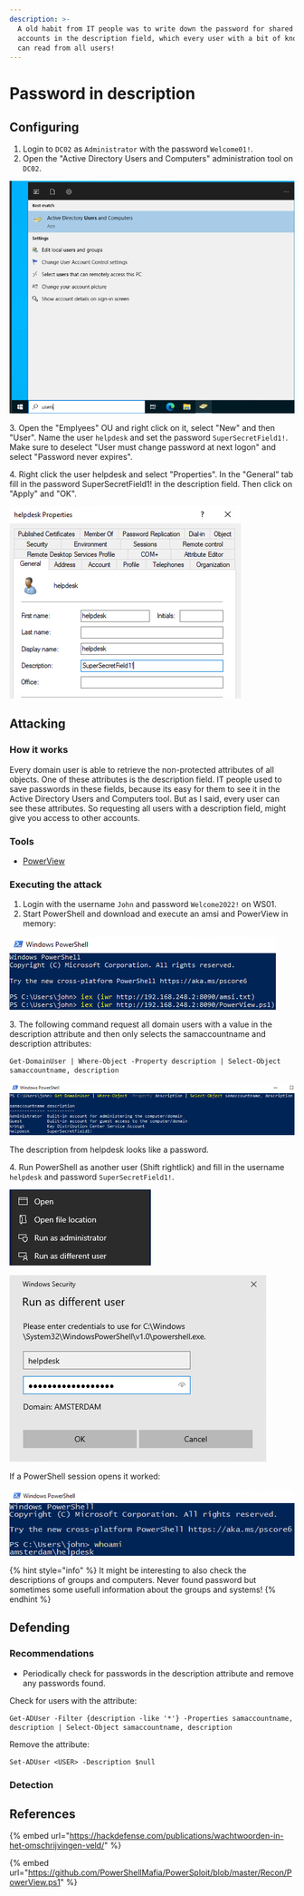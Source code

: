 ```yaml
---
description: >-
  A old habit from IT people was to write down the password for shared user
  accounts in the description field, which every user with a bit of knowledge
  can read from all users!
---
```


# Password in description

## Configuring

1. Login to `DC02` as `Administrator` with the password `Welcome01!`.
2. Open the "Active Directory Users and Computers" administration tool on `DC02`.

![](<../../.gitbook/assets/image (29) (1).png>)

3\. Open the "Emplyees" OU and right click on it, select "New" and then "User". Name the user `helpdesk` and set the password `SuperSecretField1!`. Make sure to deselect "User must change password at next logon" and select "Password never expires".

4\. Right click the user helpdesk and select "Properties". In the "General" tab fill in the password SuperSecretField1! in the description field. Then click on "Apply" and "OK".

![](<../../.gitbook/assets/image (58) (1) (1).png>)

## Attacking

### How it works

Every domain user is able to retrieve the non-protected attributes of all objects. One of these attributes is the description field. IT people used to save passwords in these fields, because its easy for them to see it in the Active Directory Users and Computers tool. But as I said, every user can see these attributes. So requesting all users with a description field, might give you access to other accounts.

### Tools

* [PowerView](https://github.com/PowerShellMafia/PowerSploit/blob/master/Recon/PowerView.ps1)

### Executing the attack

1. Login with the username `John` and password `Welcome2022!` on WS01.
2. Start PowerShell and download and execute an amsi and PowerView in memory:

![](<../../.gitbook/assets/image (31) (1).png>)

3\. The following command request all domain users with a value in the description attribute and then only selects the samaccountname and description attributes:

```
Get-DomainUser | Where-Object -Property description | Select-Object samaccountname, description
```

![](<../../.gitbook/assets/image (39).png>)

The description from helpdesk looks like a password.

4\. Run PowerShell as another user (Shift rightlick) and fill in the username `helpdesk` and password `SuperSecretField1!`.

![](<../../.gitbook/assets/image (61).png>)



![](<../../.gitbook/assets/image (16) (1) (1).png>)

If a PowerShell session opens it worked:

![](<../../.gitbook/assets/image (5).png>)

{% hint style="info" %}
It might be interesting to also check the descriptions of groups and computers. Never found password but sometimes some usefull information about the groups and systems!
{% endhint %}

## Defending

### Recommendations

* Periodically check for passwords in the description attribute and remove any passwords found.

Check for users with the attribute:

```
Get-ADUser -Filter {description -like '*'} -Properties samaccountname, description | Select-Object samaccountname, description
```

Remove the attribute:

```
Set-ADUser <USER> -Description $null
```

### Detection



## References

{% embed url="https://hackdefense.com/publications/wachtwoorden-in-het-omschrijvingen-veld/" %}

{% embed url="https://github.com/PowerShellMafia/PowerSploit/blob/master/Recon/PowerView.ps1" %}
